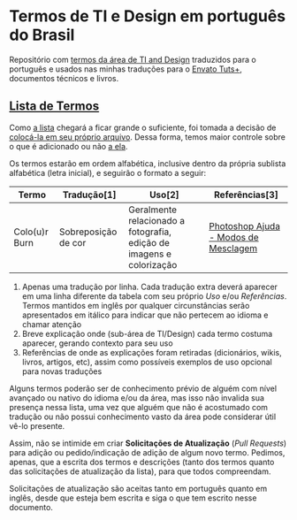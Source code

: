 # Termos de TI e Design em português do Brasil
Repositório com [termos da área de TI and Design](termos.md) traduzidos para o português e usados nas minhas traduções para o [Envato Tuts+](https://tutsplus.com/authors/erick-patrick), documentos técnicos e livros.

## [Lista de Termos](termos.md)
Como [a lista](termos.md) chegará a ficar grande o suficiente, foi tomada a decisão de [colocá-la em seu próprio arquivo](termos.md). Dessa forma, temos maior controle sobre o que é adicionado ou não [a ela](termos.md).

Os termos estarão em ordem alfabética, inclusive dentro da própria sublista alfabética (letra inicial), e seguirão o formato a seguir:

Termo | Tradução[1] | Uso[2] | Referências[3]
--- | --- | --- | ---
Colo(u)r Burn | Sobreposição de cor | Geralmente relacionado a fotografia, edição de imagens e colorização | [Photoshop Ajuda - Modos de Mesclagem](https://helpx.adobe.com/br/photoshop/using/blending-modes.html)

1. Apenas uma tradução por linha. Cada tradução extra deverá aparecer em uma linha diferente da tabela com seu próprio *Uso* e/ou *Referências*. Termos mantidos em inglês por qualquer circunstâncias serão apresentados em itálico para indicar que não pertecem ao idioma e chamar atenção
2. Breve explicação onde (sub-área de TI/Design) cada termo costuma aparecer, gerando contexto para seu uso
3. Referências de onde as explicações foram retiradas (dicionários, wikis, livros, artigos, etc), assim como possíveis exemplos de uso opcional para novas traduções

Alguns termos poderão ser de conhecimento prévio de alguém com nível avançado ou nativo do idioma e/ou da área, mas isso não invalida sua presença nessa lista, uma vez que alguém que não é acostumado com tradução ou não possui conhecimento vasto da área pode considerar útil vê-lo presente.

Assim, não se intimide em criar **Solicitações de Atualização** (*Pull Requests*) para adição ou pedido/indicação de adição de algum novo termo. Pedimos, apenas, que a escrita dos termos e descrições (tanto dos termos quanto das solicitações de atualização da lista), para que todos compreendam.

Solicitações de atualização são aceitas tanto em português quanto em inglês, desde que esteja bem escrita e siga o que tem escrito nesse documento.
